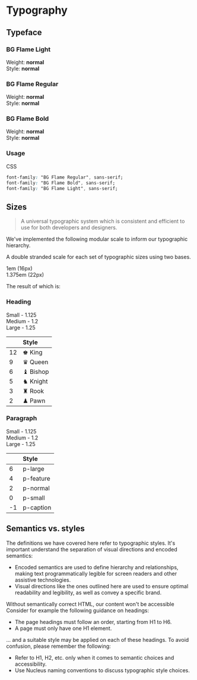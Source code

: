 # Typography

## Typeface

### BG Flame Light

Weight: **normal**  
Style: **normal**

### BG Flame Regular

Weight: **normal**  
Style: **normal**

### BG Flame Bold

Weight: **normal**  
Style: **normal**

### Usage

CSS
```css
font-family: "BG Flame Regular", sans-serif;
font-family: "BG Flame Bold", sans-serif;
font-family: "BG Flame Light", sans-serif;
```


## Sizes

> A universal typographic system which is consistent and efficient to use for both developers and designers.

We've implemented the following modular scale to inform our typographic hierarchy.

A double stranded scale for each set of typographic sizes using two bases.


1em (16px)  
1.375em (22px)

The result of which is:

### Heading

Small - 1.125  
Medium - 1.2  
Large - 1.25

| | Style |
| :--- | :--- |
| 12 | ♚ King |
| 9 | ♛ Queen |
| 6 | ♝ Bishop |
| 5 | ♞ Knight |
| 3 | ♜ Rook |
| 2 | ♟ Pawn |

### Paragraph

Small - 1.125  
Medium - 1.2  
Large - 1.25

| | Style |
| :--- | :--- |
| 6 | p-large |
| 4 | p-feature |
| 2 | p-normal |
| 0 | p-small |
| -1 | p-caption |

## Semantics vs. styles

The definitions we have covered here refer to typographic styles. It's important understand the separation of visual directions and encoded semantics:

* Encoded semantics are used to define hierarchy and relationships, making text programmatically legible for screen readers and other assistive technologies.
* Visual directions like the ones outlined here are used to ensure optimal readability and legibility, as well as convey a specific brand.

Without semantically correct HTML, our content won't be accessible  Consider for example the following guidance on headings:

* The page headings must follow an order, starting from H1 to H6.
* A page must only have one H1 element.

... and a suitable style may be applied on each of these headings. To avoid confusion, please remember the following:

* Refer to H1, H2, etc. only when it comes to semantic choices and accessibility.
* Use Nucleus naming conventions to discuss typographic style choices.
